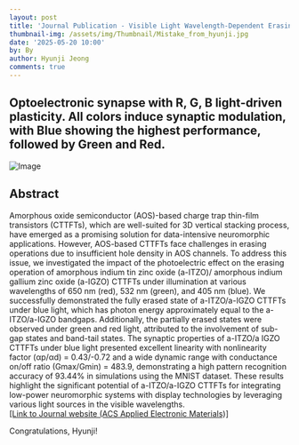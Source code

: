 ```yaml
---
layout: post
title: 'Journal Publication - Visible Light Wavelength-Dependent Erasing in AOS-Based Charge Trap TFTs for Enhanced Neuromorphic Display Performance '
thumbnail-img: /assets/img/Thumbnail/Mistake_from_hyunji.jpg
date: '2025-05-20 10:00'
by: By
author: Hyunji Jeong
comments: true
---
```



## Optoelectronic synapse with R, G, B light-driven plasticity. All colors induce synaptic modulation, with Blue showing the highest performance, followed by Green and Red.

![Image](https://github.com/user-attachments/assets/4dd32b15-6a0b-4546-a90b-7a1599dad759)



## Abstract
Amorphous oxide semiconductor (AOS)-based charge trap thin-film transistors (CTTFTs), 
which are well-suited for 3D vertical stacking process, have emerged as a promising solution 
for data-intensive neuromorphic applications. However, AOS-based CTTFTs face challenges 
in erasing operations due to insufficient hole density in AOS channels. To address this issue, 
we investigated the impact of the photoelectric effect on the erasing operation of amorphous 
indium tin zinc oxide (a-ITZO)/ amorphous indium gallium zinc oxide (a-IGZO) CTTFTs 
under illumination at various wavelengths of 650 nm (red), 532 nm (green), and 405 nm (blue). 
We successfully demonstrated the fully erased state of a-ITZO/a-IGZO CTTFTs under blue 
light, which has photon energy approximately equal to the a-ITZO/a-IGZO bandgaps. Additionally, the partially erased states were observed under green and red light, attributed to 
the involvement of sub-gap states and band-tail states. The synaptic properties of a-ITZO/a
IGZO CTTFTs under blue light presented excellent linearity with nonlinearity factor (αp/αd) = 
0.43/-0.72 and a wide dynamic range with conductance on/off ratio (Gmax/Gmin) = 483.9, 
demonstrating a high pattern recognition accuracy of 93.44% in simulations using the MNIST 
dataset. These results highlight the significant potential of a-ITZO/a-IGZO CTTFTs for 
integrating low-power neuromorphic systems with display technologies by leveraging various 
light sources in the visible wavelengths.  
[[Link to Journal website (ACS Applied Electronic Materials)]](https://pubs.acs.org/doi/full/10.1021/acsaelm.5c00447)



Congratulations, Hyunji!
